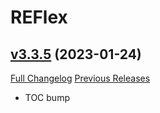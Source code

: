 # REFlex

## [v3.3.5](https://github.com/AcidWeb/REFlex/tree/v3.3.5) (2023-01-24)
[Full Changelog](https://github.com/AcidWeb/REFlex/compare/v3.3.4...v3.3.5) [Previous Releases](https://github.com/AcidWeb/REFlex/releases)

- TOC bump  
